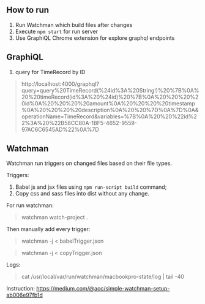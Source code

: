 ## How to run

1. Run Watchman which build files after changes
2. Execute `npm start` for run server
3. Use GraphiQL Chrome extension for explore graphql endpoints


## GraphiQL

1. query for TimeRecord by ID
> http://localhost:4000/graphql?query=query%20TimeRecord(%24id%3A%20String!)%20%7B%0A%20%20timeRecord(id%3A%20%24id)%20%7B%0A%20%20%20%20id%0A%20%20%20%20amount%0A%20%20%20%20timestamp%0A%20%20%20%20description%0A%20%20%7D%0A%7D%0A&operationName=TimeRecord&variables=%7B%0A%20%20%22id%22%3A%20%22B58CC80A-1BF5-4652-9559-97AC6C6545AD%22%0A%7D


## Watchman

Watchman run triggers on changed files based on their file types.

Triggers:
1. Babel js and jsx files using `npm run-script build` command;
2. Copy css and sass files into dist without any change.


For run watchman:
> watchman watch-project .

Then manually add every trigger:
> watchman -j < babelTrigger.json

> watchman -j < copyTrigger.json


Logs:
> cat /usr/local/var/run/watchman/macbookpro-state/log | tail -40


Instruction:
https://medium.com/@aoc/simple-watchman-setup-ab006e97fb1d